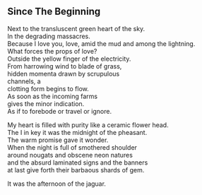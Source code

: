 Since The Beginning
-------------------
Next to the transluscent green heart of the sky.  
In the degrading massacres.  
Because I love you, love, amid the mud and among the lightning.  
What forces the props of love?  
Outside the yellow finger of the electricity.  
From harrowing wind to blade of grass,  
hidden momenta drawn by scrupulous  
channels, a  
clotting form begins to flow.  
As soon as the incoming farms  
gives the minor indication.  
As if to forebode or travel or ignore.  
  
My heart is filled with purity like a ceramic flower head.  
The I in key it was the midnight of the pheasant.  
The warm promise gave it wonder.  
When the night is full of smothered shoulder  
around nougats and obscene neon natures  
and the absurd laminated signs and the banners  
at last give forth their barbaous shards of gem.  
  
It was the afternoon of the jaguar.  
